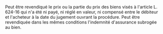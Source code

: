   
Peut être revendiqué le prix ou la partie du prix des biens visés à l'article L. 624-16 qui n'a été ni payé, ni réglé en valeur, ni compensé entre le débiteur et l'acheteur à la date du jugement ouvrant la procédure. Peut être revendiquée dans les mêmes conditions l'indemnité d'assurance subrogée au bien.  

  
